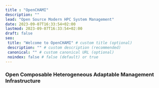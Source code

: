 ```yaml
---
title : "OpenCHAMI"
description: ""
lead: "Open Source Modern HPC System Management"
date: 2023-09-07T16:33:54+02:00
lastmod: 2023-09-07T16:33:54+02:00
draft: false
seo:
 title: "Welcome to OpenCHAMI" # custom title (optional)
 description: "" # custom description (recommended)
 canonical: "" # custom canonical URL (optional)
 noindex: false # false (default) or true
---
```


### Open Composable Heterogeneous Adaptable Management Infrastructure